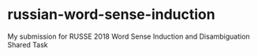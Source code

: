 # russian-word-sense-induction
My submission for RUSSE 2018 Word Sense Induction and Disambiguation Shared Task
